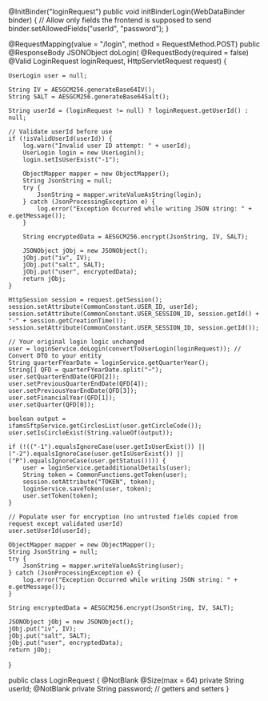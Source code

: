@InitBinder("loginRequest")
public void initBinderLogin(WebDataBinder binder) {
    // Allow only fields the frontend is supposed to send
    binder.setAllowedFields("userId", "password");
}

@RequestMapping(value = "/login", method = RequestMethod.POST)
public @ResponseBody JSONObject doLogin(
        @RequestBody(required = false) @Valid LoginRequest loginRequest,
        HttpServletRequest request) {

    UserLogin user = null;

    String IV = AESGCM256.generateBase64IV();
    String SALT = AESGCM256.generateBase64Salt();

    String userId = (loginRequest != null) ? loginRequest.getUserId() : null;

    // Validate userId before use
    if (!isValidUserId(userId)) {
        log.warn("Invalid user ID attempt: " + userId);
        UserLogin login = new UserLogin();
        login.setIsUserExist("-1");

        ObjectMapper mapper = new ObjectMapper();
        String JsonString = null;
        try {
            JsonString = mapper.writeValueAsString(login);
        } catch (JsonProcessingException e) {
            log.error("Exception Occurred while writing JSON string: " + e.getMessage());
        }

        String encryptedData = AESGCM256.encrypt(JsonString, IV, SALT);

        JSONObject jObj = new JSONObject();
        jObj.put("iv", IV);
        jObj.put("salt", SALT);
        jObj.put("user", encryptedData);
        return jObj;
    }

    HttpSession session = request.getSession();
    session.setAttribute(CommonConstant.USER_ID, userId);
    session.setAttribute(CommonConstant.USER_SESSION_ID, session.getId() + "-" + session.getCreationTime());
    session.setAttribute(CommonConstant.USER_SESSION_ID, session.getId());

    // Your original login logic unchanged
    user = loginService.doLogin(convertToUserLogin(loginRequest)); // Convert DTO to your entity
    String quarterFYearDate = loginService.getQuarterYear();
    String[] QFD = quarterFYearDate.split("~");
    user.setQuarterEndDate(QFD[2]);
    user.setPreviousQuarterEndDate(QFD[4]);
    user.setPreviousYearEndDate(QFD[3]);
    user.setFinancialYear(QFD[1]);
    user.setQuarter(QFD[0]);

    boolean output = ifamsSftpService.getCirclesList(user.getCircleCode());
    user.setIsCircleExist(String.valueOf(output));

    if (!(("-1").equalsIgnoreCase(user.getIsUserExist()) || ("-2").equalsIgnoreCase(user.getIsUserExist()) || ("P").equalsIgnoreCase(user.getStatus()))) {
        user = loginService.getadditionalDetails(user);
        String token = CommonFunctions.getToken(user);
        session.setAttribute("TOKEN", token);
        loginService.saveToken(user, token);
        user.setToken(token);
    }

    // Populate user for encryption (no untrusted fields copied from request except validated userId)
    user.setUserId(userId);

    ObjectMapper mapper = new ObjectMapper();
    String JsonString = null;
    try {
        JsonString = mapper.writeValueAsString(user);
    } catch (JsonProcessingException e) {
        log.error("Exception Occurred while writing JSON string: " + e.getMessage());
    }

    String encryptedData = AESGCM256.encrypt(JsonString, IV, SALT);

    JSONObject jObj = new JSONObject();
    jObj.put("iv", IV);
    jObj.put("salt", SALT);
    jObj.put("user", encryptedData);
    return jObj;
}


public class LoginRequest {
    @NotBlank
    @Size(max = 64)
    private String userId;
    @NotBlank
    private String password;
    // getters and setters
}